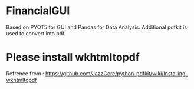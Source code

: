 # FinancialGUI
Based on PYQT5 for GUI and Pandas for Data Analysis.
Additional pdfkit is used to convert into pdf.
# Please install wkhtmltopdf
Refrence from : https://github.com/JazzCore/python-pdfkit/wiki/Installing-wkhtmltopdf
